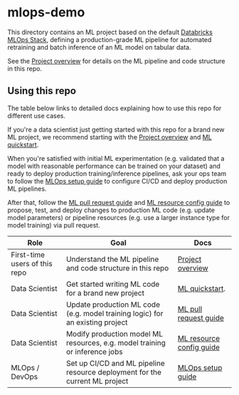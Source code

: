 # mlops-demo

This directory contains an ML project based on the default
[Databricks MLOps Stack](https://github.com/databricks/mlops-stack),
defining a production-grade ML pipeline for automated retraining and batch inference of an ML model on tabular data.

See the [Project overview](./docs/project-overview.md) for details on the ML pipeline and code structure
in this repo.

## Using this repo

The table below links to detailed docs explaining how to use this repo for different use cases.

If you're a data scientist just getting started with this repo for a brand new ML project, we recommend starting with
the [Project overview](./docs/project-overview.md) and
[ML quickstart](./docs/ml-developer-guide.md).

When you're satisfied with initial ML experimentation (e.g. validated that a model with reasonable performance can be
trained on your dataset) and ready to deploy production training/inference
pipelines, ask your ops team to follow the [MLOps setup guide](./docs/mlops-setup.md) to configure CI/CD and deploy 
production ML pipelines.

After that, follow the [ML pull request guide](./docs/ml-pull-request.md)
and [ML resource config guide](databricks-config/README.md) to propose, test, and deploy changes to production ML code (e.g. update model parameters)
or pipeline resources (e.g. use a larger instance type for model training) via pull request.

| Role                          | Goal                                                                          | Docs                                                                                                                                                                      |
|-------------------------------|-------------------------------------------------------------------------------|---------------------------------------------------------------------------------------------------------------------------------------------------------------------------|
| First-time users of this repo | Understand the ML pipeline and code structure in this repo                    | [Project overview](./docs/project-overview.md)                                                                                                                            |
| Data Scientist                | Get started writing ML code for a brand new project                           | [ML quickstart](./docs/ml-developer-guide.md).  |
| Data Scientist                | Update production ML code (e.g. model training logic) for an existing project | [ML pull request guide](./docs/ml-pull-request.md)                                                                                                                        |
| Data Scientist                | Modify production model ML resources, e.g. model training or inference jobs   | [ML resource config guide](databricks-config/README.md)                                                                                                                   |
| MLOps / DevOps                | Set up CI/CD and ML pipeline resource deployment for the current ML project   | [MLOps setup guide](./docs/mlops-setup.md)                                                                                                                                |
